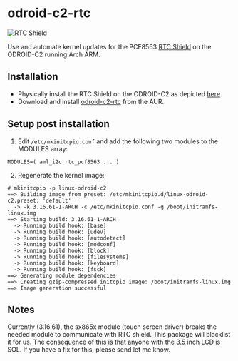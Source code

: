 # odroid-c2-rtc

![RTC Shield](https://cdn.shopify.com/s/files/1/1884/2123/products/RTC_Shield_for_C2_2_600x313.jpg)

Use and automate kernel updates for the PCF8563 [RTC Shield](https://ameridroid.com/products/rtc-shield-for-c2) on the ODROID-C2 running Arch ARM.

## Installation

* Physically install the RTC Shield on the ODROID-C2 as depicted [here](https://wiki.odroid.com/accessory/add-on_boards/rtc_shield).
* Download and install [odroid-c2-rtc](https://aur.archlinux.org/packages/odroid-c2-rtc) from the AUR.

## Setup post installation
1. Edit `/etc/mkinitcpio.conf` and add the following two modules to the MODULES array:
```
MODULES=( aml_i2c rtc_pcf8563 ... )
```

2. Regenerate the kernel image:
```
# mkinitcpio -p linux-odroid-c2
==> Building image from preset: /etc/mkinitcpio.d/linux-odroid-c2.preset: 'default'
  -> -k 3.16.61-1-ARCH -c /etc/mkinitcpio.conf -g /boot/initramfs-linux.img
==> Starting build: 3.16.61-1-ARCH
  -> Running build hook: [base]
  -> Running build hook: [udev]
  -> Running build hook: [autodetect]
  -> Running build hook: [modconf]
  -> Running build hook: [block]
  -> Running build hook: [filesystems]
  -> Running build hook: [keyboard]
  -> Running build hook: [fsck]
==> Generating module dependencies
==> Creating gzip-compressed initcpio image: /boot/initramfs-linux.img
==> Image generation successful
```

## Notes

Currently (3.16.61), the sx865x module (touch screen driver) breaks the needed module to communicate with RTC shield. This package will blacklist it for us. The consequence of this is that anyone with the 3.5 inch LCD is SOL. If you have a fix for this, please send let me know.
